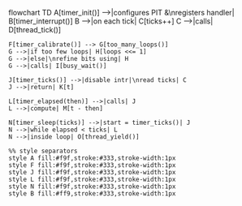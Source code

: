 flowchart TD
    A[timer_init()] -->|configures PIT &\nregisters handler| B[timer_interrupt()]
    B -->|on each tick| C[ticks++]
    C -->|calls| D[thread_tick()]

    F[timer_calibrate()] --> G[too_many_loops()]
    G -->|if too few loops| H[loops <<= 1]
    G -->|else|\nrefine bits using| H
    G -->|calls| I[busy_wait()]

    J[timer_ticks()] -->|disable intr|\nread ticks| C
    J -->|return| K[t]

    L[timer_elapsed(then)] -->|calls| J
    L -->|compute| M[t - then]

    N[timer_sleep(ticks)] -->|start = timer_ticks()| J
    N -->|while elapsed < ticks| L
    N -->|inside loop| O[thread_yield()]

    %% style separators
    style A fill:#f9f,stroke:#333,stroke-width:1px
    style F fill:#f9f,stroke:#333,stroke-width:1px
    style J fill:#f9f,stroke:#333,stroke-width:1px
    style L fill:#f9f,stroke:#333,stroke-width:1px
    style N fill:#f9f,stroke:#333,stroke-width:1px
    style B fill:#ff9,stroke:#333,stroke-width:1px
